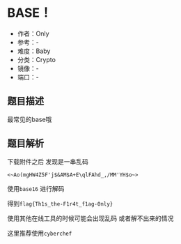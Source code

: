 # BASE！

- 作者：Only
- 参考：-
- 难度：Baby
- 分类：Crypto
- 镜像：-
- 端口：-

## 题目描述

最常见的base哦

## 题目解析

下载附件之后 发现是一串乱码 

`<~Ao(mgHW4Z5F'j$&AM$A+E\qlFAhd_,/MM'YH$o~>`

使用`base16` 进行解码 

得到`flag{Th1s_the-F1r4t_f1ag-0nly}`

使用其他在线工具的时候可能会出现乱码 或者解不出来的情况 

这里推荐使用`cyberchef`
